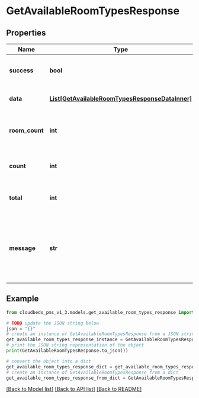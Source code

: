 # GetAvailableRoomTypesResponse


## Properties

Name | Type | Description | Notes
------------ | ------------- | ------------- | -------------
**success** | **bool** | Returns if the request could be completed | [optional] 
**data** | [**List[GetAvailableRoomTypesResponseDataInner]**](GetAvailableRoomTypesResponseDataInner.md) | Room Types details | [optional] 
**room_count** | **int** | Number of results (room types) returned | [optional] 
**count** | **int** | Number of results (properties) returned | [optional] 
**total** | **int** | Total number of results (properties) | [optional] 
**message** | **str** | To be used in case any error occurs (if success &#x3D; false). If success &#x3D; true, it does not exist. | [optional] 

## Example

```python
from cloudbeds_pms_v1_3.models.get_available_room_types_response import GetAvailableRoomTypesResponse

# TODO update the JSON string below
json = "{}"
# create an instance of GetAvailableRoomTypesResponse from a JSON string
get_available_room_types_response_instance = GetAvailableRoomTypesResponse.from_json(json)
# print the JSON string representation of the object
print(GetAvailableRoomTypesResponse.to_json())

# convert the object into a dict
get_available_room_types_response_dict = get_available_room_types_response_instance.to_dict()
# create an instance of GetAvailableRoomTypesResponse from a dict
get_available_room_types_response_from_dict = GetAvailableRoomTypesResponse.from_dict(get_available_room_types_response_dict)
```
[[Back to Model list]](../README.md#documentation-for-models) [[Back to API list]](../README.md#documentation-for-api-endpoints) [[Back to README]](../README.md)


